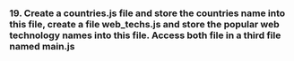 ### 19. Create a countries.js file and store the countries name into this file, create a file web_techs.js and store the popular web technology names into this file. Access both file in a third file named main.js